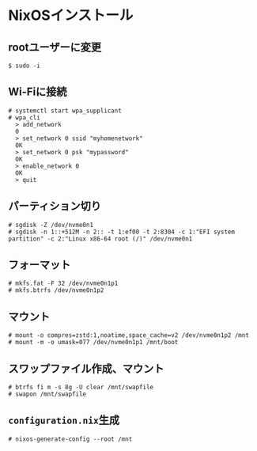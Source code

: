 # NixOSインストール

## rootユーザーに変更
```
$ sudo -i
```

## Wi-Fiに接続
```
# systemctl start wpa_supplicant
# wpa_cli
  > add_network
  0
  > set_network 0 ssid "myhomenetwork"
  OK
  > set_network 0 psk "mypassword"
  OK
  > enable_network 0
  OK
  > quit
```

## パーティション切り
```
# sgdisk -Z /dev/nvme0n1
# sgdisk -n 1::+512M -n 2:: -t 1:ef00 -t 2:8304 -c 1:"EFI system partition" -c 2:"Linux x86-64 root (/)" /dev/nvme0n1
```

## フォーマット
```
# mkfs.fat -F 32 /dev/nvme0n1p1
# mkfs.btrfs /dev/nvme0n1p2
```

## マウント
```
# mount -o compres=zstd:1,noatime,space_cache=v2 /dev/nvme0n1p2 /mnt
# mount -m -o umask=077 /dev/nvme0n1p1 /mnt/boot
```

## スワップファイル作成、マウント
```
# btrfs fi m -s 8g -U clear /mnt/swapfile
# swapon /mnt/swapfile
```

## `configuration.nix`生成
```
# nixos-generate-config --root /mnt
```

